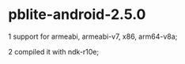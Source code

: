 # pblite-android-2.5.0

1 support for armeabi, armeabi-v7, x86, arm64-v8a;

2 compiled it with ndk-r10e;

